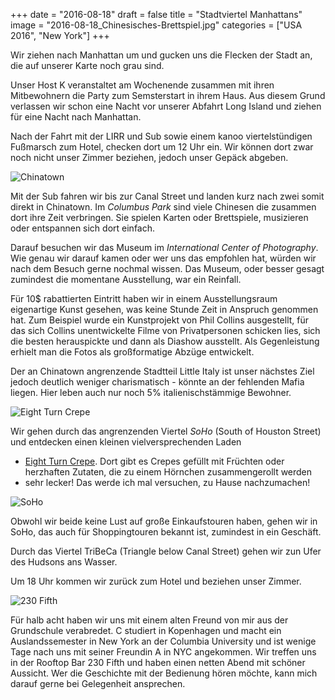 +++
date = "2016-08-18"
draft = false
title = "Stadtviertel Manhattans"
image = "2016-08-18_Chinesisches-Brettspiel.jpg"
categories = ["USA 2016", "New York"]
+++

Wir ziehen nach Manhattan um
und gucken uns die Flecken der Stadt an,
die auf unserer Karte noch grau sind.

Unser Host K veranstaltet am Wochenende zusammen 
mit ihren Mitbewohnern
die Party zum Semsterstart in ihrem Haus. 
Aus diesem Grund verlassen wir schon eine
Nacht vor unserer Abfahrt Long Island
und ziehen für eine Nacht nach Manhattan. 

Nach der Fahrt mit der LIRR und Sub sowie
einem kanoo viertelstündigen Fußmarsch zum 
Hotel, checken dort um 12 Uhr ein.
Wir können dort zwar noch nicht unser
Zimmer beziehen, jedoch unser Gepäck abgeben. 

![Chinatown](/images/2016-08-00_China-Town.jpg)

Mit der Sub fahren wir bis zur Canal Street 
und landen kurz nach zwei somit direkt in Chinatown. 
Im *Columbus Park* sind viele Chinesen
die zusammen dort ihre Zeit verbringen. 
Sie spielen Karten oder Brettspiele, musizieren oder entspannen sich dort einfach. 

Darauf besuchen wir das Museum im 
*International Center of Photography*. 
Wie genau wir darauf kamen oder wer uns 
das empfohlen hat, würden wir nach dem Besuch
gerne nochmal wissen. 
Das Museum, oder besser gesagt 
zumindest die momentane 
Ausstellung, war ein Reinfall. 

Für 10$ rabattierten Eintritt haben wir 
in einem Ausstellungsraum eigenartige Kunst
gesehen, was keine Stunde Zeit in Anspruch
genommen hat. 
Zum Beispiel wurde ein Kunstprojekt von
Phil Collins ausgestellt, für das sich
Collins unentwickelte Filme von Privatpersonen
schicken lies, sich die besten herauspickte
und dann als Diashow ausstellt. Als
Gegenleistung erhielt man die Fotos als
großformatige Abzüge entwickelt. 


Der an Chinatown angrenzende Stadtteil
Little Italy
ist unser nächstes Ziel jedoch deutlich
weniger charismatisch - könnte an der 
fehlenden Mafia liegen. Hier leben auch
nur noch 5% italienischstämmige Bewohner. 

![Eight Turn Crepe](/images/2016-08-00_Eight-Turn-Crepe.jpg)

Wir gehen durch das angrenzenden Viertel *SoHo* 
(South of Houston Street)
und entdecken einen kleinen vielversprechenden
Laden
- [Eight Turn Crepe](eightturncrepe.com).  Dort gibt es Crepes gefüllt mit
Früchten oder herzhaften Zutaten,
die zu einem Hörnchen zusammengerollt werden
- sehr lecker!
Das werde ich mal versuchen, zu Hause 
nachzumachen!

![SoHo](/images/2016-08-00_SoHo.jpg)

Obwohl wir beide keine Lust auf große
Einkaufstouren haben, gehen wir in
SoHo, das auch für Shoppingtouren bekannt ist,
zumindest in ein Geschäft. 

Durch das Viertel TriBeCa (Triangle below 
Canal Street) gehen wir zun Ufer des Hudsons 
ans Wasser. 

Um 18 Uhr kommen wir zurück zum Hotel und 
beziehen unser Zimmer. 

![230 Fifth](/images/2016-08-00_230-Fifth.jpg)

Für halb acht haben wir uns mit einem
alten Freund von mir aus der Grundschule verabredet. 
C studiert in Kopenhagen und macht ein
Auslandssemester in New York an der Columbia University 
und ist wenige Tage nach uns mit seiner Freundin A in NYC angekommen. 
Wir treffen uns in der Rooftop Bar 
230 Fifth und haben einen netten Abend
mit schöner Aussicht. Wer die Geschichte mit
der Bedienung hören möchte, kann mich 
darauf gerne bei Gelegenheit ansprechen. 